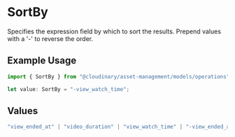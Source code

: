 # SortBy

Specifies the expression field by which to sort the results. Prepend values with a '-' to reverse the order.

## Example Usage

```typescript
import { SortBy } from "@cloudinary/asset-management/models/operations";

let value: SortBy = "-view_watch_time";
```

## Values

```typescript
"view_ended_at" | "video_duration" | "view_watch_time" | "-view_ended_at" | "-video_duration" | "-view_watch_time"
```